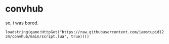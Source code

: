 # convhub

so, i was bored.

`loadstring(game:HttpGet("https://raw.githubusercontent.com/iamstupid1234/convhub/main/script.lua", true))()`
